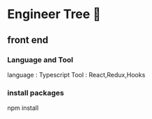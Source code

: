 # Engineer Tree 🌳  

## front end

### Language and Tool  
language : Typescript
Tool : React,Redux,Hooks


### install packages

npm install

<!-- ```
$ npx create-react-app react_et --template redux-typescript --use-npm
$ npm install axios@0.21.1
$ npm install formik --save  
$ npm install formik-material-ui  
$ npm install yup @types/yup
$ npm install @types/react-modal  
$ npm install react-modal  
$ npm install @material-ui/core
$ npm install @material-ui/icons
$ npm install @material-ui/lab
$ npm install react-icons
$ npm install react-router-dom
$ npm install react-router  
$ npm install react-router-dom @types/react-router-dom
$ npm install react-router@5
``` -->